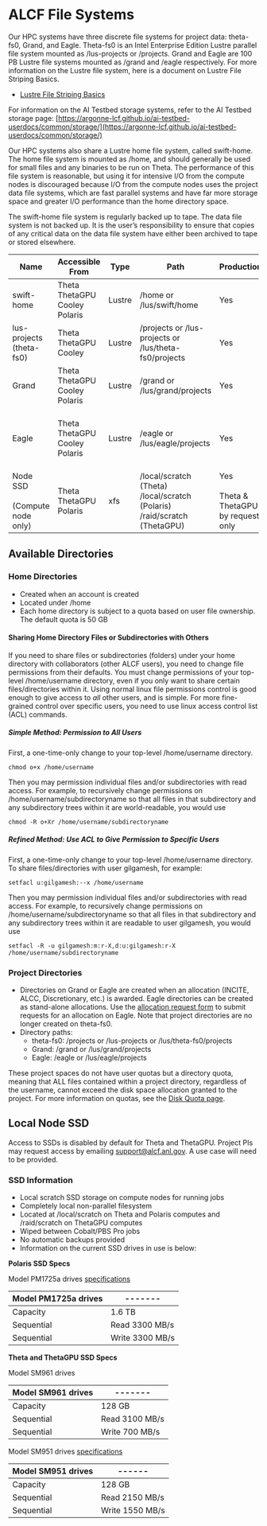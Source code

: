 # ALCF File Systems
Our HPC systems have three discrete file systems for project data: theta-fs0, Grand, and Eagle. 
Theta-fs0 is an Intel Enterprise Edition Lustre parallel file system mounted as /lus-projects or /projects. 
Grand and Eagle are 100 PB Lustre file systems mounted as /grand and /eagle respectively. 
For more information on the Lustre file system, here is a document on Lustre File Striping Basics.

* [Lustre File Striping Basics](https://www.alcf.anl.gov/support-center/training-assets/file-systems-and-io-performance)

For information on the AI Testbed storage systems, refer to the AI Testbed storage page: [https://argonne-lcf.github.io/ai-testbed-userdocs/common/storage/](https://argonne-lcf.github.io/ai-testbed-userdocs/common/storage/)

Our HPC systems also share a Lustre home file system, called swift-home. The home file system is mounted as /home, and should generally be used for small files and any binaries to be run on Theta. The performance of this file system is reasonable, but using it for intensive I/O from the compute nodes is discouraged because I/O from the compute nodes uses the project data file systems, which are fast parallel systems and have far more storage space and greater I/O performance than the home directory space.

The swift-home file system is regularly backed up to tape. The data file system is not backed up. It is the user’s responsibility to ensure that copies of any critical data on the data file system have either been archived to tape or stored elsewhere.

| Name                                 | Accessible From                                     | Type   | Path                                                                                  | Production                                         | Backed-up | Usage                                                                  |
|--------------------------------------|-----------------------------------------------------|--------|---------------------------------------------------------------------------------------|----------------------------------------------------|-----------|------------------------------------------------------------------------| 
| swift-home                           | Theta <br /> ThetaGPU <br /> Cooley <br /> Polaris  | Lustre | /home or /lus/swift/home	                                                          | Yes                                                | Yes | General use                                                            |
| lus-projects  (theta-fs0)	           | Theta <br /> ThetaGPU <br /> Cooley	                | Lustre | /projects or /lus-projects or /lus/theta-fs0/projects	                              | Yes	                                               | No  | Intensive job output, large files                                      |
| Grand                                | Theta <br /> ThetaGPU <br /> Cooley <br /> Polaris	 | Lustre | /grand or /lus/grand/projects	                                                      | Yes	                                               | No  | Intensive job output, large files                                      |
| Eagle	                               | Theta <br /> ThetaGPU <br /> Cooley <br /> Polaris	 | Lustre | /eagle or /lus/eagle/projects	                                                      | Yes	                                               | No  | Community sharing via Globus; <br /> Intensive job output, large files | 
| Node SSD <br /><br /> (Compute node only)	 | Theta <br /> ThetaGPU <br /> Polaris	               | xfs	   | /local/scratch (Theta) <br /> /local/scratch (Polaris) <br />/raid/scratch (ThetaGPU) | Yes <br /> <br /> Theta & ThetaGPU by request only | No  | Local node scratch during run                                          |

## Available Directories
### Home Directories
- Created when an account is created
- Located under /home
- Each home directory is subject to a quota based on user file ownership. The default quota is 50 GB

#### Sharing Home Directory Files or Subdirectories with Others

If you need to share files or subdirectories (folders) under your home directory with collaborators (other ALCF users), you need to change file permissions from their defaults. You must change permissions of your top-level /home/username directory, even if you only want to share certain files/directories within it. Using normal linux file permissions control is good enough to give access to *all* other users, and is simple. For more fine-grained control over specific users, you need to use linux access control list (ACL) commands.

##### Simple Method: Permission to All Users

First, a one-time-only change to your top-level /home/username directory.

```
chmod o+x /home/username
```

Then you may permission individual files and/or subdirectories with read access. For example, to recursively change permissions on /home/username/subdirectoryname so that all files in that subdirectory and any subdirectory trees within it are world-readable, you would use

```
chmod -R o+Xr /home/username/subdirectoryname
```

##### Refined Method: Use ACL to Give Permission to Specific Users

First, a one-time-only change to your top-level /home/username directory. To share files/directories with user gilgamesh, for example:

```
setfacl u:gilgamesh:--x /home/username
```

Then you may permission individual files and/or subdirectories with read access. For example, to recursively change permissions on /home/username/subdirectoryname so that all files in that subdirectory and any subdirectory trees within it are readable to user gilgamesh, you would use

```
setfacl -R -u gilgamesh:m:r-X,d:u:gilgamesh:r-X /home/username/subdirectoryname
```



### Project Directories
- Directories on Grand or Eagle are created when an allocation (INCITE, ALCC, Discretionary, etc.) is awarded. Eagle directories can be created as stand-alone allocations. Use the [allocation request form](https://accounts.alcf.anl.gov/allocationRequests) to submit requests for an allocation on Eagle. Note that project directories are no longer created on theta-fs0.
- Directory paths:
    - theta-fs0: /projects or /lus-projects or /lus/theta-fs0/projects
    - Grand: /grand or /lus/grand/projects
    - Eagle: /eagle or /lus/eagle/projects

These project spaces do not have user quotas but a directory quota, meaning that ALL files contained within a project directory, regardless of the username, cannot exceed the disk space allocation granted to the project. For more information on quotas, see the [Disk Quota page](disk-quota.md).

## Local Node SSD
Access to SSDs is disabled by default for Theta and ThetaGPU. Project PIs may request access by emailing [support@alcf.anl.gov](mailto:support@alcf.anl.gov). A use case will need to be provided.

### SSD Information
- Local scratch SSD storage on compute nodes for running jobs
- Completely local non-parallel filesystem
- Located at /local/scratch on Theta and Polaris computes and /raid/scratch on ThetaGPU computes
- Wiped between Cobalt/PBS Pro jobs
- No automatic backups provided
- Information on the current SSD drives in use is below:

**Polaris SSD Specs**

Model PM1725a drives [specifications](https://semiconductor.samsung.com/resources/brochure/Brochure_Samsung_PM1725a_NVMe_SSD_1805.pdf)

| Model PM1725a drives | -------         |
| ------ |-----------------|
| Capacity	| 1.6 TB          |
| Sequential | Read	3300 MB/s  |
| Sequential | Write	3300 MB/s |

**Theta and ThetaGPU SSD Specs**

Model SM961 drives

| Model SM961 drives | -------  |
| ------ | ------|
| Capacity	| 128 GB |
| Sequential | Read	3100 MB/s |
| Sequential | Write	700 MB/s |


Model SM951 drives [specifications](https://s3.ap-northeast-2.amazonaws.com/global.semi.static/0_sm951-prodoverview-0615-v1-0.pdf)

| Model SM951 drives |   ------   |
| ------ | ------|
| Capacity	| 128 GB |
| Sequential | Read	2150 MB/s |
| Sequential | Write	1550 MB/s |


